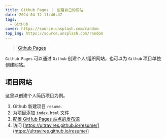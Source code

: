 ```yaml
---
title: Github Pages ｜ 创建自己的网站
date: 2024-04-12 11:46:47
tags:
  - GitHub
cover: https://source.unsplash.com/random
top_img: https://source.unsplash.com/random
---
```


> [Github Pages](https://pages.github.com/)

`Github Pages` 可以通过 `Github` 创建个人/组织网站，也可以为 `Github` 项目单独创建网站。

## 项目网站

这里以创建个人简历项目为例。

1. Github 新建项目 `resume`.
2. 为项目添加 `index.html` 文件
3. [配置 GitHub Pages 站点的发布源](https://docs.github.com/zh/pages/getting-started-with-github-pages/configuring-a-publishing-source-for-your-github-pages-site)
4. 访问 [https://ultravires.github.io/resume/](https://ultravires.github.io/resume/)